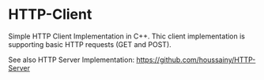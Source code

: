 HTTP-Client
===========
Simple HTTP Client Implementation in C++.
Thic client implementation is supporting basic HTTP requests (GET and POST).

See also HTTP Server Implementation: https://github.com/houssainy/HTTP-Server
